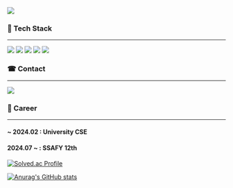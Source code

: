 
<img src="https://capsule-render.vercel.app/api?type=waving&color=auto&height=200&section=header&text=Jaemin's%20GitHub!👋&fontSize=60">

### 🔧 Tech Stack
---
<img src="https://img.shields.io/badge/Javascript-F7DF1E?style=for-the-badge&logo=javascript&logoColor=white"></a>
<img src="https://img.shields.io/badge/Typescript-3178C6?style=for-the-badge&logo=typescript&logoColor=white"></a>
<img src="https://img.shields.io/badge/React.js-61DAFB?style=for-the-badge&logo=react&logoColor=white"></a>
<img src="https://img.shields.io/badge/Next.js-000000?style=for-the-badge&logo=next.js&logoColor=white"/></a>
<img src="https://img.shields.io/badge/Node.js-5FA04E?style=for-the-badge&logo=node.js&logoColor=white"/></a>

### ☎ Contact
---
<a href="https://jaesimin0903.tistory.com/"><img src="https://img.shields.io/badge/Tistory-FF5E5B?style=for-the-badge&logo=Ko-fi&logoColor=white&link=(https://jaesimin0903.tistory.com/)"/></a>

### 📃 Career
---
#### ~ 2024.02 : University CSE
#### 2024.07 ~ : SSAFY 12th

[![Solved.ac Profile](http://mazassumnida.wtf/api/v2/generate_badge?boj=jaesimin0903)](https://solved.ac/jaesimin0903/)

[![Anurag's GitHub stats](https://github-readme-stats.vercel.app/api?username=jaesimin0903)](https://github.com/anuraghazra/github-readme-stats)
  

